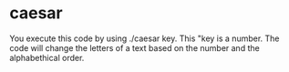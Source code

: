 # caesar
You execute this code by using ./caesar key. This "key is a number. The code will change the letters of a text based on the number and the alphabethical order.
